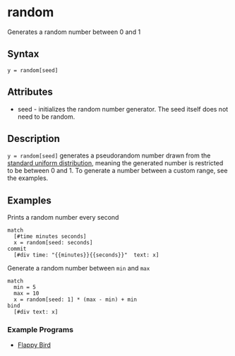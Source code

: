 # random

Generates a random number between 0 and 1

## Syntax

```
y = random[seed]
```

## Attributes

- seed - initializes the random number generator. The seed itself does not need to be random.

## Description

`y = random[seed]` generates a pseudorandom number drawn from the [standard uniform distribution][1], meaning the generated number is restricted to be between 0 and 1. To generate a number between a custom range, see the examples.  

[1]: https://en.wikipedia.org/wiki/Uniform_distribution_(continuous)#Standard_uniform

## Examples

Prints a random number every second

```
match 
  [#time minutes seconds]
  x = random[seed: seconds]
commit
  [#div time: "{{minutes}}{{seconds}}"  text: x]
```

Generate a random number between `min` and `max`

```
match
  min = 5
  max = 10
  x = random[seed: 1] * (max - min) + min
bind
  [#div text: x]
```

### Example Programs

- [Flappy Bird](https://github.com/witheve/Eve/blob/master/examples/flappy.eve)